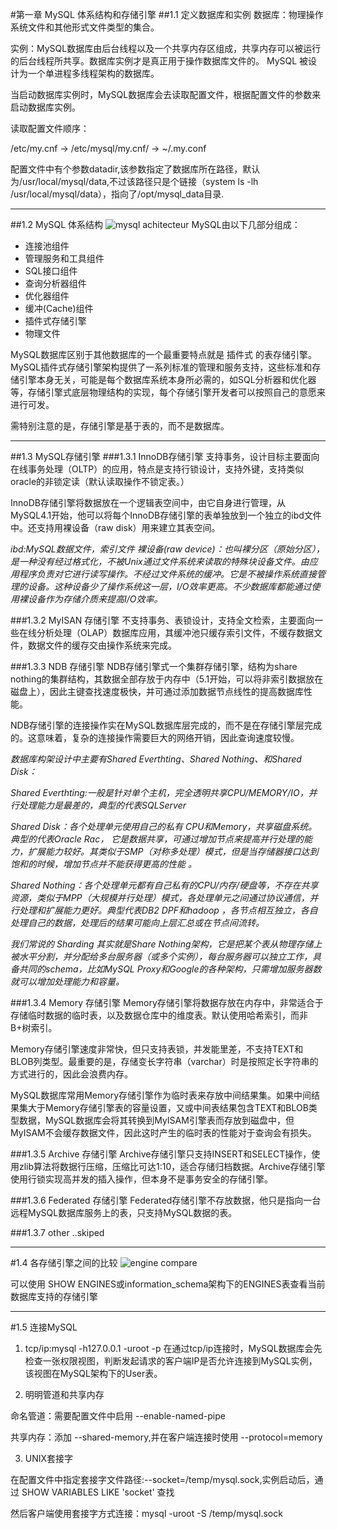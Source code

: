 #第一章 MySQL 体系结构和存储引擎
##1.1 定义数据库和实例
数据库：物理操作系统文件和其他形式文件类型的集合。

实例：MySQL数据库由后台线程以及一个共享内存区组成，共享内存可以被运行的后台线程所共享。数据库实例才是真正用于操作数据库文件的。
MySQL 被设计为一个单进程多线程架构的数据库。

当启动数据库实例时，MySQL数据库会去读取配置文件，根据配置文件的参数来启动数据库实例。

读取配置文件顺序：

/etc/my.cnf -> /etc/mysql/my.cnf/ -> ~/.my.conf 

配置文件中有个参数datadir,该参数指定了数据库所在路径，默认为/usr/local/mysql/data,不过该路径只是个链接（system ls -lh /usr/local/mysql/data），指向了/opt/mysql_data目录.
******************************
##1.2 MySQL 体系结构
![mysql achitecteur](/img/mysql-achitecture.jpg "Title")
MySQL由以下几部分组成：

* 连接池组件
* 管理服务和工具组件
* SQL接口组件
* 查询分析器组件
* 优化器组件
* 缓冲(Cache)组件
* 插件式存储引擎
* 物理文件

MySQL数据库区别于其他数据库的一个最重要特点就是 插件式 的表存储引擎。MySQL插件式存储引擎架构提供了一系列标准的管理和服务支持，这些标准和存储引擎本身无关，可能是每个数据库系统本身所必需的，如SQL分析器和优化器等，存储引擎式底层物理结构的实现，每个存储引擎开发者可以按照自己的意愿来进行可发。

需特别注意的是，存储引擎是基于表的，而不是数据库。
******************************
##1.3 MySQL存储引擎
###1.3.1 InnoDB存储引擎
支持事务，设计目标主要面向在线事务处理（OLTP）的应用，特点是支持行锁设计，支持外键，支持类似oracle的非锁定读（默认读取操作不锁定表。）

InnoDB存储引擎将数据放在一个逻辑表空间中，由它自身进行管理，从MySQL4.1开始，他可以将每个InnoDB存储引擎的表单独放到一个独立的ibd文件中。还支持用裸设备（raw disk）用来建立其表空间。

*ibd:MySQL数据文件，索引文件*
*裸设备(raw device)：也叫裸分区（原始分区），是一种没有经过格式化，不被Unix通过文件系统来读取的特殊块设备文件。由应用程序负责对它进行读写操作。不经过文件系统的缓冲。它是不被操作系统直接管理的设备。这种设备少了操作系统这一层，I/O效率更高。不少数据库都能通过使用裸设备作为存储介质来提高I/O效率。*

###1.3.2 MyISAN 存储引擎
不支持事务、表锁设计，支持全文检索，主要面向一些在线分析处理（OLAP）数据库应用，其缓冲池只缓存索引文件，不缓存数据文件，数据文件的缓存交由操作系统来完成。

###1.3.3 NDB 存储引擎
NDB存储引擎式一个集群存储引擎，结构为share nothing的集群结构，其数据全部存放于内存中（5.1开始，可以将非索引数据放在磁盘上），因此主键查找速度极快，并可通过添加数据节点线性的提高数据库性能。

NDB存储引擎的连接操作实在MySQL数据库层完成的，而不是在存储引擎层完成的。这意味着，复杂的连接操作需要巨大的网络开销，因此查询速度较慢。

*数据库构架设计中主要有Shared Everthting、Shared Nothing、和Shared Disk：*

*Shared Everthting:一般是针对单个主机，完全透明共享CPU/MEMORY/IO，并行处理能力是最差的，典型的代表SQLServer*

*Shared Disk：各个处理单元使用自己的私有 CPU和Memory，共享磁盘系统。典型的代表Oracle Rac， 它是数据共享，可通过增加节点来提高并行处理的能力，扩展能力较好。其类似于SMP（对称多处理）模式，但是当存储器接口达到饱和的时候，增加节点并不能获得更高的性能 。*

*Shared Nothing：各个处理单元都有自己私有的CPU/内存/硬盘等，不存在共享资源，类似于MPP（大规模并行处理）模式，各处理单元之间通过协议通信，并行处理和扩展能力更好。典型代表DB2 DPF和hadoop ，各节点相互独立，各自处理自己的数据，处理后的结果可能向上层汇总或在节点间流转。*

*我们常说的 Sharding 其实就是Share Nothing架构，它是把某个表从物理存储上被水平分割，并分配给多台服务器（或多个实例），每台服务器可以独立工作，具备共同的schema，比如MySQL Proxy和Google的各种架构，只需增加服务器数就可以增加处理能力和容量。*

###1.3.4 Memory 存储引擎
Memory存储引擎将数据存放在内存中，非常适合于存储临时数据的临时表，以及数据仓库中的维度表。默认使用哈希索引，而非B+树索引。

Memory存储引擎速度非常快，但只支持表锁，并发能里差，不支持TEXT和BLOB列类型。最重要的是，存储变长字符串（varchar）时是按照定长字符串的方式进行的，因此会浪费内存。

MySQL数据库常用Memory存储引擎作为临时表来存放中间结果集。如果中间结果集大于Memory存储引擎表的容量设置，又或中间表结果包含TEXT和BLOB类型数据，MySQL数据库会将其转换到MyISAM引擎表而存放到磁盘中，但MyISAM不会缓存数据文件，因此这时产生的临时表的性能对于查询会有损失。

###1.3.5 Archive 存储引擎
Archive存储引擎只支持INSERT和SELECT操作，使用zlib算法将数据行压缩，压缩比可达1:10，适合存储归档数据。Archive存储引擎使用行锁实现高并发的插入操作，但本身不是事务安全的存储引擎。

###1.3.6 Federated 存储引擎
Federated存储引擎不存放数据，他只是指向一台远程MySQL数据库服务上的表，只支持MySQL数据的表。

###1.3.7 other ..skiped

******************************
#1.4 各存储引擎之间的比较
 ![engine compare](/img/engine-compare.jpg "Title")

可以使用 SHOW ENGINES或information_schema架构下的ENGINES表查看当前数据库支持的存储引擎
******************************
#1.5 连接MySQL
1. tcp/ip:mysql -h127.0.0.1 -uroot -p
    在通过tcp/ip连接时，MySQL数据库会先检查一张权限视图，判断发起请求的客户端IP是否允许连接到MySQL实例，该视图在MySQL架构下的User表。

2. 明明管道和共享内存

 命名管道：需要配置文件中启用 --enable-named-pipe

 共享内存：添加 --shared-memory,并在客户端连接时使用 --protocol=memory

3. UNIX套接字

 在配置文件中指定套接字文件路径:--socket=/temp/mysql.sock,实例启动后，通过 SHOW VARIABLES LIKE 'socket' 查找

 然后客户端使用套接字方式连接：mysql -uroot -S /temp/mysql.sock

